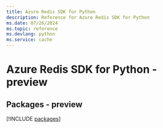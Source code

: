 ```yaml
---
title: Azure Redis SDK for Python
description: Reference for Azure Redis SDK for Python
ms.date: 07/26/2024
ms.topic: reference
ms.devlang: python
ms.service: cache
---
```

# Azure Redis SDK for Python - preview
## Packages - preview
[!INCLUDE [packages](redis-index.md)]